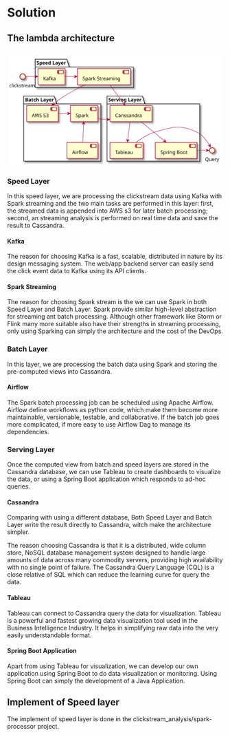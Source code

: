 # Solution

## The lambda architecture

![lambda_architecture](out/lambda_architecture/lambda_architecture.svg)

### Speed Layer

In this speed layer, we are processing the clickstream data using Kafka with Spark streaming and the two main tasks are performed in this layer: first, the streamed data is appended into AWS s3 for later batch processing; second, an streaming analysis is performed on real time data and save the result to Cassandra.

#### Kafka

The reason for choosing Kafka is a fast, scalable, distributed in nature by its design messaging system. The web/app backend server can easily send the click event data to Kafka using its API clients.

#### Spark Streaming

The reason for choosing Spark stream is the we can use Spark in both Speed Layer and Batch Layer. Spark provide similar high-level abstraction for streaming ant batch processing. Although other framework like Storm or Flink many more suitable also have their strengths in streaming processing, only using Sparking can simply the architecture and the cost of the DevOps.

### Batch Layer

In this layer, we are processing the batch data using Spark and storing the pre-computed views into Cassandra.

#### Airflow

The Spark batch processing job can be scheduled using Apache Airflow. Airflow define workflows as python code, which make them become more maintainable, versionable, testable, and collaborative. If the batch job goes more complicated, if more easy to use Airflow Dag to manage its dependencies.


### Serving Layer

Once the computed view from batch and speed layers are stored in the Cassandra database, we can use Tableau to create dashboards to visualize the data, or using a Spring Boot application which responds to ad-hoc queries.

#### Cassandra

Comparing with using a different database, Both Speed Layer and Batch Layer write the result directly to Cassandra, witch make the architecture simpler.

The reason choosing Cassandra is that it is a distributed, wide column store, NoSQL database management system designed to handle large amounts of data across many commodity servers, providing high availability with no single point of failure. The Cassandra Query Language (CQL) is a close relative of SQL which can reduce the learning curve for query the data.

#### Tableau

Tableau can connect to Cassandra query the data for visualization. Tableau is a powerful and fastest growing data visualization tool used in the Business Intelligence Industry. It helps in simplifying raw data into the very easily understandable format.

#### Spring Boot Application

Apart from using Tableau for visualization, we can develop our own application using Spring Boot to do data visualization or monitoring. Using Spring Boot can simply the development of a Java Application.

## Implement of Speed layer

The implement of speed layer is done in the clickstream_analysis/spark-processor project.
